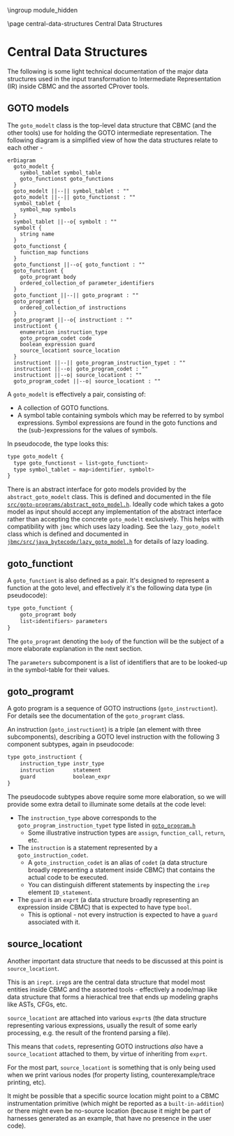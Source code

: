 \ingroup module_hidden

\page central-data-structures Central Data Structures

# Central Data Structures

The following is some light technical documentation of the major data structures
used in the input transformation to Intermediate Representation (IR) inside
CBMC and the assorted CProver tools.

## GOTO models

The `goto_modelt` class is the top-level data structure that CBMC (and the other
tools) use for holding the GOTO intermediate representation. The following
diagram is a simplified view of how the data structures relate to each other -

```mermaid
erDiagram
  goto_modelt {
    symbol_tablet symbol_table
    goto_functionst goto_functions
  }
  goto_modelt ||--|| symbol_tablet : ""
  goto_modelt ||--|| goto_functionst : ""
  symbol_tablet {
    symbol_map symbols
  }
  symbol_tablet ||--o{ symbolt : ""
  symbolt {
    string name
  }
  goto_functionst {
    function_map functions
  }
  goto_functionst ||--o{ goto_functiont : ""
  goto_functiont {
    goto_programt body
    ordered_collection_of parameter_identifiers
  }
  goto_functiont ||--|| goto_programt : ""
  goto_programt {
    ordered_collection_of instructions
  }
  goto_programt ||--o{ instructiont : ""
  instructiont {
    enumeration instruction_type
    goto_program_codet code
    boolean_expression guard
    source_locationt source_location
  }
  instructiont ||--|| goto_program_instruction_typet : ""
  instructiont ||--o| goto_program_codet : ""
  instructiont ||--o| source_locationt : ""
  goto_program_codet ||--o| source_locationt : ""
```

A `goto_modelt` is effectively a pair, consisting of:

* A collection of GOTO functions.
* A symbol table containing symbols which may be referred to by symbol
  expressions. Symbol expressions are found in the goto functions and the
  (sub-)expressions for the values of symbols.

In pseudocode, the type looks this:

```js
type goto_modelt {
  type goto_functionst = list<goto_functiont>
  type symbol_tablet = map<identifier, symbolt>
}
```

There is an abstract interface for goto models provided by the
`abstract_goto_modelt` class. This is defined and documented in the file
[`src/goto-programs/abstract_goto_model.h`](../../src/goto-programs/abstract_goto_model.h).
Ideally code which takes a goto model as input should accept any implementation
of the abstract interface rather than accepting the concrete `goto_modelt`
exclusively. This helps with compatibility with `jbmc` which uses lazy loading.
See the `lazy_goto_modelt` class which is defined and documented in
[`jbmc/src/java_bytecode/lazy_goto_model.h`](../../jbmc/src/java_bytecode/lazy_goto_model.h)
for details of lazy loading.

## goto_functiont

A `goto_functiont` is also defined as a pair. It's designed to represent a function
at the goto level, and effectively it's the following data type (in pseudocode):

```js
type goto_functiont {
    goto_programt body
    list<identifiers> parameters
}
```

The `goto_programt` denoting the `body` of the function will be the subject of
a more elaborate explanation in the next section.

The `parameters` subcomponent is a list of identifiers that are to be looked-up
in the symbol-table for their values.

## goto_programt

A  goto program  is a sequence of GOTO instructions (`goto_instructiont`). For
details see the documentation of the `goto_programt` class.

An instruction (`goto_instructiont`) is a triple (an element with three subcomponents),
describing a GOTO level instruction with the following 3 component subtypes,
again in pseudocode:

```js
type goto_instructiont {
    instruction_type instr_type
    instruction      statement
    guard            boolean_expr
}
```

The pseudocode subtypes above require some more elaboration, so we will provide some extra
detail to illuminate some details at the code level:

* The `instruction_type` above corresponds to the `goto_program_instruction_typet` type
  listed in [`goto_program.h`](../../src/goto-programs/goto_program.h)
  * Some illustrative instruction types are `assign`, `function_call`, `return`, etc.
* The `instruction` is a statement represented by a `goto_instruction_codet`.
  * A `goto_instruction_codet` is an alias of `codet` (a data structure broadly representing
    a statement inside CBMC) that contains the actual code to be executed.
  * You can distinguish different statements by inspecting the `irep` element `ID_statement`.
* The `guard` is an `exprt` (a data structure broadly representing an expression inside CBMC)
  that is expected to have type `bool`.
  * This is optional - not every instruction is expected to have a `guard` associated with it.

## source_locationt

Another important data structure that needs to be discussed at this point is
`source_locationt`.

This is an `irept`. `irep`s are the central data structure that model most entities inside
CBMC and the assorted tools - effectively a node/map like data structure that forms a hierachical
tree that ends up modeling graphs like ASTs, CFGs, etc.

`source_locationt` are attached into various `exprt`s (the data structure representing
various expressions, usually the result of some early processing, e.g. the result of the
frontend parsing a file).

This means that `codet`s, representing GOTO instructions *also* have a `source_locationt`
attached to them, by virtue of inheriting from `exprt`.

For the most part, `source_locationt` is something that is only being used when we print
various nodes (for property listing, counterexample/trace printing, etc).

It might be possible that a specific source location might point to a CBMC instrumentation
primitive (which might be reported as a `built-in-addition`) or there might even be no-source
location (because it might be part of harnesses generated as an example, that have no presence
in the user code).
